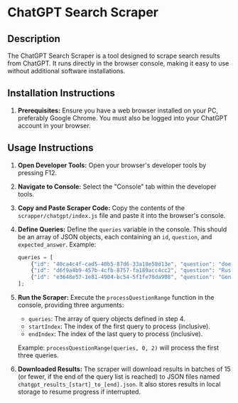 # ChatGPT Search Scraper

## Description

The ChatGPT Search Scraper is a tool designed to scrape search results from ChatGPT. It runs directly in the browser console, making it easy to use without additional software installations.

## Installation Instructions

1. **Prerequisites:** Ensure you have a web browser installed on your PC, preferably Google Chrome. You must also be logged into your ChatGPT account in your browser.

## Usage Instructions

1. **Open Developer Tools:** Open your browser's developer tools by pressing F12.

2. **Navigate to Console:** Select the "Console" tab within the developer tools.

3. **Copy and Paste Scraper Code:** Copy the contents of the `scrapper/chatgpt/index.js` file and paste it into the browser's console.

4. **Define Queries:** Define the `queries` variable in the console. This should be an array of JSON objects, each containing an `id`, `question`, and `expected_answer`. Example:

   ```javascript
   queries = [
       {"id": "40ca4c4f-cad5-40b5-87d6-33a18e58d13e", "question": "does airbus manufacture the nh90 helicopter", "expected_answer": "This question is somewhat misleading. While Airbus is involved with the NH90, it does not directly manufacture it. Airbus owns 62.5% of NHIndustries, the joint venture that produces the NH90. Saying Airbus manufactures it directly would be an oversimplification."},
       {"id": "d6f9a4b9-457b-4cfb-8757-fa189acc4cc2", "question": "Russian attack on Kyiv Oblast casualties", "expected_answer": "The Russian attack on Kyiv Oblast killed 2 people, including a 4-year-old boy."},
       {"id": "e3648e57-1e81-4904-bc54-5f1fe70da908", "question": "Gone with the Wind production cost", "expected_answer": "The production cost of 'Gone with the Wind' was reported to be between $3.9 million and $4.25 million."}
   ];
   ```

5. **Run the Scraper:** Execute the `processQuestionRange` function in the console, providing three arguments:

   * `queries`: The array of query objects defined in step 4.
   * `startIndex`: The index of the first query to process (inclusive).
   * `endIndex`: The index of the last query to process (inclusive).

   Example: `processQuestionRange(queries, 0, 2)` will process the first three queries.

6. **Downloaded Results:** The scraper will download results in batches of 15 (or fewer, if the end of the query list is reached) to JSON files named `chatgpt_results_[start]_to_[end].json`. It also stores results in local storage to resume progress if interrupted.
